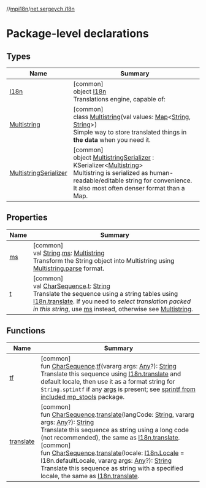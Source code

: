 //[mpi18n](../../index.md)/[net.sergeych.i18n](index.md)

# Package-level declarations

## Types

| Name | Summary |
|---|---|
| [I18n](-i18n/index.md) | [common]<br>object [I18n](-i18n/index.md)<br>Translations engine, capable of: |
| [Multistring](-multistring/index.md) | [common]<br>class [Multistring](-multistring/index.md)(val values: [Map](https://kotlinlang.org/api/latest/jvm/stdlib/kotlin.collections/-map/index.html)&lt;[String](https://kotlinlang.org/api/latest/jvm/stdlib/kotlin/-string/index.html), [String](https://kotlinlang.org/api/latest/jvm/stdlib/kotlin/-string/index.html)&gt;)<br>Simple way to store translated things in **the data** when you need it. |
| [MultistringSerializer](-multistring-serializer/index.md) | [common]<br>object [MultistringSerializer](-multistring-serializer/index.md) : KSerializer&lt;[Multistring](-multistring/index.md)&gt; <br>Multistring is serialized as human-readable/editable string for convenience. It also most often denser format than a Map. |

## Properties

| Name | Summary |
|---|---|
| [ms](ms.md) | [common]<br>val [String](https://kotlinlang.org/api/latest/jvm/stdlib/kotlin/-string/index.html).[ms](ms.md): [Multistring](-multistring/index.md)<br>Transform the String object into Multistring using [Multistring.parse](-multistring/-companion/parse.md) format. |
| [t](t.md) | [common]<br>val [CharSequence](https://kotlinlang.org/api/latest/jvm/stdlib/kotlin/-char-sequence/index.html).[t](t.md): [String](https://kotlinlang.org/api/latest/jvm/stdlib/kotlin/-string/index.html)<br>Translate the sequence using a string tables using [I18n.translate](-i18n/translate.md). If you need to *select translation packed in this string*, use [ms](ms.md) instead, otherwise see [Multistring](-multistring/index.md). |

## Functions

| Name | Summary |
|---|---|
| [tf](tf.md) | [common]<br>fun [CharSequence](https://kotlinlang.org/api/latest/jvm/stdlib/kotlin/-char-sequence/index.html).[tf](tf.md)(vararg args: [Any](https://kotlinlang.org/api/latest/jvm/stdlib/kotlin/-any/index.html)?): [String](https://kotlinlang.org/api/latest/jvm/stdlib/kotlin/-string/index.html)<br>Translate this sequence using [I18n.translate](-i18n/translate.md) and default locale, then use it as a format string for `String.sptintf` if any [args](tf.md) is present; see [sprintf from included mp_stools](https://github.com/sergeych/mp_stools#sprintf-syntax-summary) package. |
| [translate](translate.md) | [common]<br>fun [CharSequence](https://kotlinlang.org/api/latest/jvm/stdlib/kotlin/-char-sequence/index.html).[translate](translate.md)(langCode: [String](https://kotlinlang.org/api/latest/jvm/stdlib/kotlin/-string/index.html), vararg args: [Any](https://kotlinlang.org/api/latest/jvm/stdlib/kotlin/-any/index.html)?): [String](https://kotlinlang.org/api/latest/jvm/stdlib/kotlin/-string/index.html)<br>Translate this sequence as string using a long code (not recommended), the same as [I18n.translate](-i18n/translate.md).<br>[common]<br>fun [CharSequence](https://kotlinlang.org/api/latest/jvm/stdlib/kotlin/-char-sequence/index.html).[translate](translate.md)(locale: [I18n.Locale](-i18n/-locale/index.md) = I18n.defaultLocale, vararg args: [Any](https://kotlinlang.org/api/latest/jvm/stdlib/kotlin/-any/index.html)?): [String](https://kotlinlang.org/api/latest/jvm/stdlib/kotlin/-string/index.html)<br>Translate this sequence as string with a specified locale, the same as [I18n.translate](-i18n/translate.md). |
